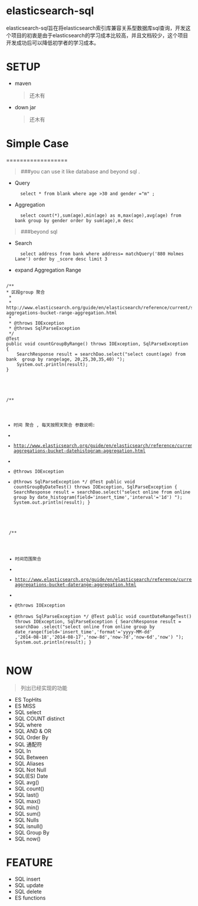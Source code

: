 elasticsearch-sql
=================

elasticsearch-sql旨在将elasticsearch索引库兼容关系型数据库sql查询，开发这个项目的初衷是由于elasticsearch的学习成本比较高，并且文档较少，这个项目开发成功后可以降低初学者的学习成本。


# SETUP 

* maven
  > 还木有
* down jar
  > 还木有



# Simple Case

==================

> ###you can use it like database and beyond sql .

* Query

    	select * from blank where age >30 and gender ="m" ;

* Aggregation

        select count(*),sum(age),min(age) as m,max(age),avg(age) from bank group by gender order by sum(age),m desc

> ###beyond sql

* Search

        select address from bank where address= matchQuery('880 Holmes Lane') order by _score desc limit 3 
        

* expand Aggregation Range

<pre><code>
/**
* 区段group 聚合
 * 
 * http://www.elasticsearch.org/guide/en/elasticsearch/reference/current/search-aggregations-bucket-range-aggregation.html
 * 
 * @throws IOException
 * @throws SqlParseException
 */
@Test
public void countGroupByRange() throws IOException, SqlParseException {
	SearchResponse result = searchDao.select("select count(age) from bank  group by range(age, 20,25,30,35,40) ");
	System.out.println(result);
}

</code></pre>

<code><pre>

/**
* 时间 聚合 , 每天按照天聚合 参数说明:
 * 
 * <a>http://www.elasticsearch.org/guide/en/elasticsearch/reference/current/search-aggregations-bucket-datehistogram-aggregation.html</a>
 * 
 * @throws IOException
 * @throws SqlParseException
 */
@Test
public void countGroupByDateTest() throws IOException, SqlParseException {
	SearchResponse result = searchDao.select("select online from online  group by date_histogram(field='insert_time','interval'='1d') ");
	System.out.println(result);
        	}

</code></pre>

<code><pre>
/**
* 时间范围聚合
 * 
 * <a>http://www.elasticsearch.org/guide/en/elasticsearch/reference/current/search-aggregations-bucket-daterange-aggregation.html</a>
 * 
 * @throws IOException
 * @throws SqlParseException
 */
@Test
public void countDateRangeTest() throws IOException, SqlParseException {
	SearchResponse result = searchDao
			.select("select online from online  group by date_range(field='insert_time','format'='yyyy-MM-dd' ,'2014-08-18','2014-08-17','now-8d','now-7d','now-6d','now') ");
	System.out.println(result);
}
</code></pre>



# NOW

> 列出已经实现的功能
*  ES TopHits
*  ES MISS
*  SQL select
*  SQL COUNT distinct
*  SQL where
*  SQL AND & OR
*  SQL Order By
*  SQL 通配符
*  SQL In
*  SQL Between
*  SQL Aliases
*  SQL Not Null
*  SQL(ES) Date
*  SQL avg()
*  SQL count()
*  SQL last()
*  SQL max()
*  SQL min()
*  SQL sum()
*  SQL Nulls
*  SQL isnull()
*  SQL Group By
*  SQL now()

# FEATURE

*  SQL insert
*  SQL update
*  SQL delete
*  ES functions

